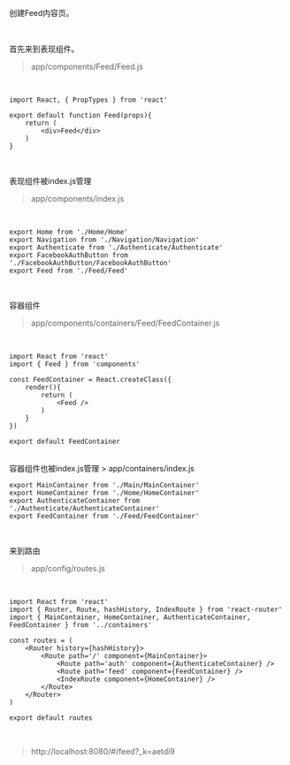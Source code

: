 创建Feed内容页。

<br>

首先来到表现组件。
> app/components/Feed/Feed.js

<br>

	import React, { PropTypes } from 'react'
	
	export default function Feed(props){
	    return (
	        <div>Feed</div>
	    )
	}

<br>

表现组件被index.js管理
> app/components/index.js

<br>

	export Home from './Home/Home'
	export Navigation from './Navigation/Navigation'
	export Authenticate from './Authenticate/Authenticate'
	export FacebookAuthButton from './FacebookAuthButton/FacebookAuthButton'
	export Feed from './Feed/Feed'

<br>

容器组件
> app/components/containers/Feed/FeedContainer.js

<br>

	import React from 'react'
	import { Feed } from 'components'
	    
	const FeedContainer = React.createClass({
	    render(){
	        return (
	            <Feed />
	        )
	    }
	})
	        
	export default FeedContainer

<br>
容器组件也被index.js管理
> app/containers/index.js

<br>

	export MainContainer from './Main/MainContainer'
	export HomeContainer from './Home/HomeContainer'
	export AuthenticateContainer from './Authenticate/AuthenticateContainer'
	export FeedContainer from './Feed/FeedContainer'

<br>

来到路由
> app/config/routes.js

<br>
	
	import React from 'react'
	import { Router, Route, hashHistory, IndexRoute } from 'react-router'
	import { MainContainer, HomeContainer, AuthenticateContainer, FeedContainer } from '../containers'
	
	const routes = (
	    <Router history={hashHistory}>
	        <Route path='/' component={MainContainer}>
	            <Route path='auth' component={AuthenticateContainer} />
	            <Route path='feed' component={FeedContainer} />
	            <IndexRoute component={HomeContainer} />
	        </Route>
	    </Router>
	)
	
	export default routes

<br>

> http://localhost:8080/#/feed?_k=aetdi9

<br>


